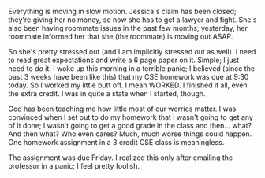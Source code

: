 Everything is moving in slow motion.  Jessica's claim has been closed; they're giving her no money, so now she has to get a lawyer and fight.  She's also been having roommate issues in the past few months; yesterday, her roommate informed her that she (the roommate) is moving out ASAP.

So she's pretty stressed out (and I am implicitly stressed out as well).  I need to read great expectations and write a 6 page paper on it.  Simple; I just need to <i>do</i> it.  I woke up this morning in a terrible panic; I believed (since the past 3 weeks have been like this) that my CSE homework was due at 9:30 today.  So I worked my little butt off.  I mean WORKED.  I finished it all, even the extra credit.  I was in quite a state when I started, though.

God has been teaching me how little most of our worries matter.  I was convinced when I set out to do my homework that I wasn't going to get any of it done; I wasn't going to get a good grade in the class and then... what?  And then what?  Who even cares?  Much, much worse things could happen.  One homework assignment in a 3 credit CSE class is meaningless.

The assignment was due Friday.  I realized this only after emailing the professor in a panic; I feel pretty foolish.